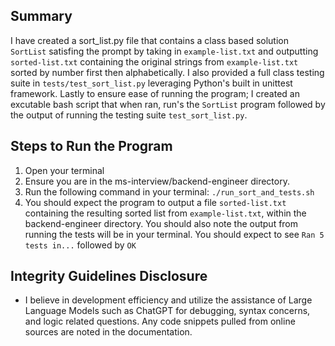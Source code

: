 ## Summary
I have created a sort_list.py file that contains a class based solution ```SortList``` satisfing the prompt by taking in ```example-list.txt``` and outputting ```sorted-list.txt``` containing the original strings from ```example-list.txt``` sorted by number first then alphabetically. I also provided a full class testing suite in ```tests/test_sort_list.py``` leveraging Python's built in unittest framework. Lastly to ensure ease of running the program; I created an excutable bash script that when ran, run's the ```SortList``` program followed by the output of running the testing suite ```test_sort_list.py```.

## Steps to Run the Program
1. Open your terminal
2. Ensure you are in the ms-interview/backend-engineer directory.
3. Run the following command in your terminal: ```./run_sort_and_tests.sh```
4. You should expect the program to output a file ```sorted-list.txt``` containing the resulting sorted list from ```example-list.txt```, within the backend-engineer directory. You should also note the output from running the tests will be in your terminal. You should expect to see ```Ran 5 tests in...``` followed by ```OK```


## Integrity Guidelines Disclosure
 - I believe in development efficiency and utilize the assistance of Large Language Models such as ChatGPT for debugging, syntax concerns, and logic related questions. Any code snippets pulled from online sources are noted in the documentation. 
